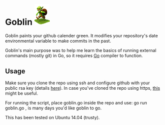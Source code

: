 # Goblin <img src="https://github.com/ykumards/goblin/blob/master/goblin.png" alt="goblin image" width="10%" height="10%"/>
Goblin paints your github calender green. It modifies your repository's date environmental variable to make commits in the past. 

Goblin's main purpose was to help me learn the basics of running external commands (mostly git) in Go, so it requires [Go](https://github.com/golang/go/wiki/Ubuntu) compiler to function.

## Usage
Make sure you clone the repo using ssh and configure github with your public rsa key (details [here](https://help.github.com/articles/generating-an-ssh-key/)). In case you've cloned the repo using https, [this](https://help.github.com/articles/changing-a-remote-s-url/) might be useful.

For running the script, place goblin.go inside the repo and use:
    go run goblin.go <days>
<days>, is many days you'd like goblin to go.

This has been tested on Ubuntu 14.04 (trusty).
